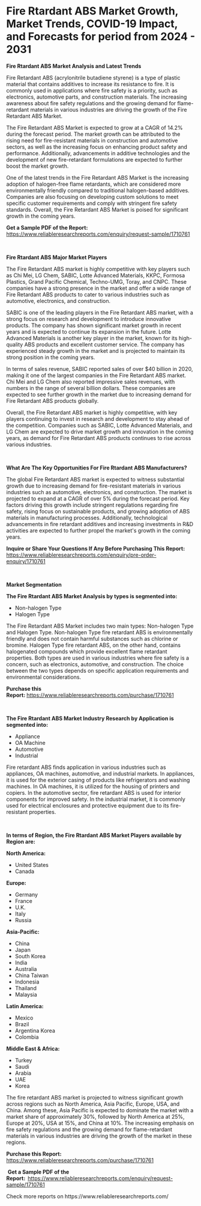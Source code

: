 <p><h1>Fire Rtardant ABS Market Growth, Market Trends, COVID-19 Impact, and Forecasts for period from 2024 - 2031</h1></p><p><strong>Fire Rtardant ABS Market Analysis and Latest Trends</strong></p>
<p><p>Fire Retardant ABS (acrylonitrile butadiene styrene) is a type of plastic material that contains additives to increase its resistance to fire. It is commonly used in applications where fire safety is a priority, such as electronics, automotive parts, and construction materials. The increasing awareness about fire safety regulations and the growing demand for flame-retardant materials in various industries are driving the growth of the Fire Retardant ABS Market.</p><p>The Fire Retardant ABS Market is expected to grow at a CAGR of 14.2% during the forecast period. The market growth can be attributed to the rising need for fire-resistant materials in construction and automotive sectors, as well as the increasing focus on enhancing product safety and performance. Additionally, advancements in additive technologies and the development of new fire-retardant formulations are expected to further boost the market growth.</p><p>One of the latest trends in the Fire Retardant ABS Market is the increasing adoption of halogen-free flame retardants, which are considered more environmentally friendly compared to traditional halogen-based additives. Companies are also focusing on developing custom solutions to meet specific customer requirements and comply with stringent fire safety standards. Overall, the Fire Retardant ABS Market is poised for significant growth in the coming years.</p></p>
<p><strong>Get a Sample PDF of the Report:&nbsp;</strong> <a href="https://www.reliableresearchreports.com/enquiry/request-sample/1710761">https://www.reliableresearchreports.com/enquiry/request-sample/1710761</a></p>
<p>&nbsp;</p>
<p><strong>Fire Rtardant ABS Major Market Players</strong></p>
<p><p>The Fire Retardant ABS market is highly competitive with key players such as Chi Mei, LG Chem, SABIC, Lotte Advanced Materials, KKPC, Formosa Plastics, Grand Pacific Chemical, Techno-UMG, Toray, and CNPC. These companies have a strong presence in the market and offer a wide range of Fire Retardant ABS products to cater to various industries such as automotive, electronics, and construction.</p><p>SABIC is one of the leading players in the Fire Retardant ABS market, with a strong focus on research and development to introduce innovative products. The company has shown significant market growth in recent years and is expected to continue its expansion in the future. Lotte Advanced Materials is another key player in the market, known for its high-quality ABS products and excellent customer service. The company has experienced steady growth in the market and is projected to maintain its strong position in the coming years.</p><p>In terms of sales revenue, SABIC reported sales of over $40 billion in 2020, making it one of the largest companies in the Fire Retardant ABS market. Chi Mei and LG Chem also reported impressive sales revenues, with numbers in the range of several billion dollars. These companies are expected to see further growth in the market due to increasing demand for Fire Retardant ABS products globally.</p><p>Overall, the Fire Retardant ABS market is highly competitive, with key players continuing to invest in research and development to stay ahead of the competition. Companies such as SABIC, Lotte Advanced Materials, and LG Chem are expected to drive market growth and innovation in the coming years, as demand for Fire Retardant ABS products continues to rise across various industries.</p></p>
<p>&nbsp;</p>
<p><strong>What Are The Key Opportunities For Fire Rtardant ABS Manufacturers?</strong></p>
<p><p>The global Fire Retardant ABS market is expected to witness substantial growth due to increasing demand for fire-resistant materials in various industries such as automotive, electronics, and construction. The market is projected to expand at a CAGR of over 5% during the forecast period. Key factors driving this growth include stringent regulations regarding fire safety, rising focus on sustainable products, and growing adoption of ABS materials in manufacturing processes. Additionally, technological advancements in fire retardant additives and increasing investments in R&D activities are expected to further propel the market's growth in the coming years.</p></p>
<p><strong>Inquire or Share Your Questions If Any Before Purchasing This Report:</strong> <a href="https://www.reliableresearchreports.com/enquiry/pre-order-enquiry/1710761">https://www.reliableresearchreports.com/enquiry/pre-order-enquiry/1710761</a></p>
<p>&nbsp;</p>
<p><strong>Market Segmentation</strong></p>
<p><strong>The Fire Rtardant ABS Market Analysis by types is segmented into:</strong></p>
<p><ul><li>Non-halogen Type</li><li>Halogen Type</li></ul></p>
<p><p>The Fire Retardant ABS Market includes two main types: Non-halogen Type and Halogen Type. Non-halogen Type fire retardant ABS is environmentally friendly and does not contain harmful substances such as chlorine or bromine. Halogen Type fire retardant ABS, on the other hand, contains halogenated compounds which provide excellent flame retardant properties. Both types are used in various industries where fire safety is a concern, such as electronics, automotive, and construction. The choice between the two types depends on specific application requirements and environmental considerations.</p></p>
<p><strong>Purchase this Report:&nbsp;</strong><a href="https://www.reliableresearchreports.com/purchase/1710761">https://www.reliableresearchreports.com/purchase/1710761</a></p>
<p>&nbsp;</p>
<p><strong>The Fire Rtardant ABS Market Industry Research by Application is segmented into:</strong></p>
<p><ul><li>Appliance</li><li>OA Machine</li><li>Automotive</li><li>Industrial</li></ul></p>
<p><p>Fire retardant ABS finds application in various industries such as appliances, OA machines, automotive, and industrial markets. In appliances, it is used for the exterior casing of products like refrigerators and washing machines. In OA machines, it is utilized for the housing of printers and copiers. In the automotive sector, fire retardant ABS is used for interior components for improved safety. In the industrial market, it is commonly used for electrical enclosures and protective equipment due to its fire-resistant properties.</p></p>
<p>&nbsp;</p>
<p><strong>In terms of Region, the Fire Rtardant ABS Market Players available by Region are:</strong></p>
<p>
    <p> <strong> North America: </strong>
        <ul>
            <li>United States</li>
            <li>Canada</li>
        </ul>
        </p> 
    <p> <strong> Europe: </strong>
        <ul>
            <li>Germany</li>
            <li>France</li>
            <li>U.K.</li>
            <li>Italy</li>
            <li>Russia</li>
        </ul>
        </p> 
    <p> <strong> Asia-Pacific: </strong>
        <ul>
            <li>China</li>
            <li>Japan</li>
            <li>South Korea</li>
            <li>India</li>
            <li>Australia</li>
            <li>China Taiwan</li>
            <li>Indonesia</li>
            <li>Thailand</li>
            <li>Malaysia</li>
        </ul>
        </p> 
    <p> <strong> Latin America: </strong>
        <ul>
            <li>Mexico</li>
            <li>Brazil</li>
            <li>Argentina Korea</li>
            <li>Colombia</li>
        </ul>
        </p> 
    <p> <strong> Middle East & Africa: </strong>
        <ul>
            <li>Turkey</li>
            <li>Saudi</li>
            <li>Arabia</li>
            <li>UAE</li>
            <li>Korea</li>
        </ul>
    </p>
    </p>
<p><p>The fire retardant ABS market is projected to witness significant growth across regions such as North America, Asia Pacific, Europe, USA, and China. Among these, Asia Pacific is expected to dominate the market with a market share of approximately 30%, followed by North America at 25%, Europe at 20%, USA at 15%, and China at 10%. The increasing emphasis on fire safety regulations and the growing demand for flame-retardant materials in various industries are driving the growth of the market in these regions.</p></p>
<p><strong>Purchase this Report: </strong><a href="https://www.reliableresearchreports.com/purchase/1710761">https://www.reliableresearchreports.com/purchase/1710761</a></p>
<p>&nbsp;<strong>Get a Sample PDF of the Report:&nbsp;&nbsp;</strong><a href="https://www.reliableresearchreports.com/enquiry/request-sample/1710761">https://www.reliableresearchreports.com/enquiry/request-sample/1710761</a></p>
<p><strong></strong></p>
<p>Check more reports on https://www.reliableresearchreports.com/</p>